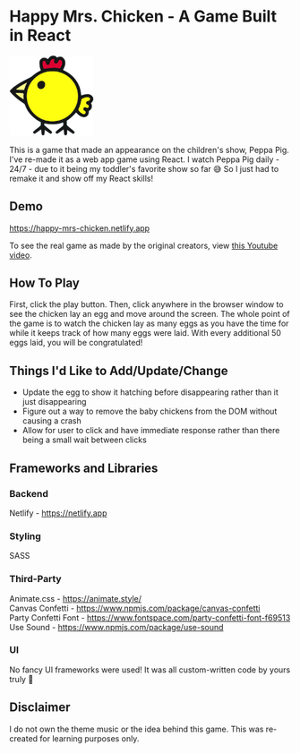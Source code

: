 # Happy Mrs. Chicken - A Game Built in React

<img src='./src/assets/images/chicken-mouth-closed.png' alt='Happy Mrs. Chicken' width='150px' height='auto' />

This is a game that made an appearance on the children's show, Peppa Pig. I've
re-made it as a web app game using React. I watch Peppa Pig daily - 24/7 - due
to it being my toddler's favorite show so far 😅 So I just had to remake it and
show off my React skills!

## Demo

<a href='https://happy-mrs-chicken.netlify.app' target='_blank'>https://happy-mrs-chicken.netlify.app</a>

To see the real game as made by the original creators, view 
<a href='https://youtu.be/18vbpsOil_U?t=43' target='_blank'>this Youtube video</a>.

## How To Play

First, click the play button. Then, click anywhere in the browser window to see the chicken lay an egg 
and move around the screen. The whole point of the game is to watch the chicken lay as many eggs as you
have the time for while it keeps track of how many eggs were laid. With every additional 50 eggs laid,
you will be congratulated!

## Things I'd Like to Add/Update/Change
- Update the egg to show it hatching before disappearing rather than it just disappearing
- Figure out a way to remove the baby chickens from the DOM without causing a crash
- Allow for user to click and have immediate response rather than there being a small wait between clicks

## Frameworks and Libraries

### Backend

Netlify - https://netlify.app

### Styling

SASS

### Third-Party

Animate.css - https://animate.style/<br/>
Canvas Confetti - https://www.npmjs.com/package/canvas-confetti<br/>
Party Confetti Font - https://www.fontspace.com/party-confetti-font-f69513<br/>
Use Sound - https://www.npmjs.com/package/use-sound

### UI

No fancy UI frameworks were used! It was all custom-written code by yours truly 💙

## Disclaimer

I do not own the theme music or the idea behind this game. This was re-created for learning
purposes only.
